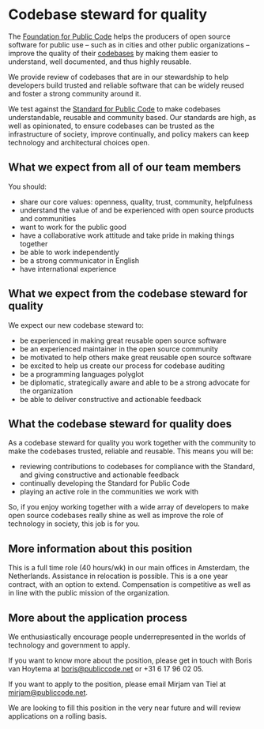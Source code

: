 # Codebase steward for quality

The [Foundation for Public Code](https://publiccode.net) helps the producers of open source software for public use – such as in cities and other public organizations – improve the quality of their [codebases](../glossary/codebase.md) by making them easier to understand, well documented, and thus highly reusable.

We provide review of codebases that are in our stewardship to help developers build trusted and reliable software that can be widely reused and foster a strong community around it.

We test against the [Standard for Public Code](http://standard.publiccode.net/) to make codebases understandable, reusable and community based. Our standards are high, as well as opinionated, to ensure codebases can be trusted as the infrastructure of society, improve continually, and policy makers can keep technology and architectural choices open.

## What we expect from all of our team members

You should:

* share our core values: openness, quality, trust, community, helpfulness
* understand the value of and be experienced with open source products and communities
* want to work for the public good
* have a collaborative work attitude and take pride in making things together
* be able to work independently
* be a strong communicator in English
* have international experience

## What we expect from the codebase steward for quality

We expect our new codebase steward to:

* be experienced in making great reusable open source software
* be an experienced maintainer in the open source community
* be motivated to help others make great reusable open source software
* be excited to help us create our process for codebase auditing
* be a programming languages polyglot
* be diplomatic, strategically aware and able to be a strong advocate for the organization
* be able to deliver constructive and actionable feedback

## What the codebase steward for quality does

As a codebase steward for quality you work together with the community to make the codebases trusted, reliable and reusable. This means you will be:

* reviewing contributions to codebases for compliance with the Standard, and giving constructive and actionable feedback
* continually developing the Standard for Public Code
* playing an active role in the communities we work with

So, if you enjoy working together with a wide array of developers to make open source codebases really shine as well as improve the role of technology in society, this job is for you.

## More information about this position

This is a full time role (40 hours/wk) in our main offices in Amsterdam, the Netherlands. Assistance in relocation is possible.
This is a one year contract, with an option to extend. Compensation is competitive as well as in line with the public mission of the organization.

## More about the application process

We enthusiastically encourage people underrepresented in the worlds of technology and government to apply.

If you want to know more about the position, please get in touch with Boris van Hoytema at <boris@publiccode.net> or +31 6 17 96 02 05.

If you want to apply to the position, please email Mirjam van Tiel at <mirjam@publiccode.net>.

We are looking to fill this position in the very near future and will review applications on a rolling basis.
